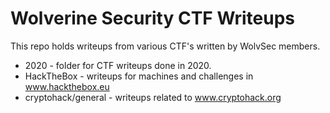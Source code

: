 # Wolverine Security CTF Writeups

This repo holds writeups from various CTF's written by WolvSec members. 
*  2020 - folder for CTF writeups done in 2020.
*  HackTheBox - writeups for machines and challenges in www.hackthebox.eu
*  cryptohack/general - writeups related to www.cryptohack.org
